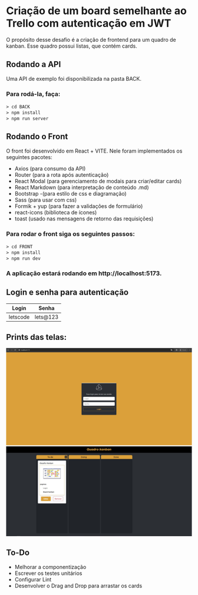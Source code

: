 # Criação de um board semelhante ao Trello com autenticação em JWT

O propósito desse desafio é a criação de frontend para um quadro de kanban. Esse quadro possui listas, que contém cards.

## Rodando a API

Uma API de exemplo foi disponibilizada na pasta BACK.

### Para rodá-la, faça:

```console
> cd BACK
> npm install
> npm run server
```

## Rodando o Front

O front foi desenvolvido em React + VITE. Nele foram implementados os seguintes pacotes:

- Axios (para consumo da API)
- Router (para a rota após autenticação)
- React Modal (para gerenciamento de modais para criar/editar cards)
- React Markdown (para interpretação de conteúdo .md)
- Bootstrap -(para estilo de css e diagramação)
- Sass (para usar com css)
- Formik + yup (para fazer a validações de formulário)
- react-icons (biblioteca de ícones)
- toast (usado nas mensagens de retorno das requisições)

### Para rodar o front siga os seguintes passos:

```console
> cd FRONT
> npm install
> npm run dev
```

### A aplicação estará rodando em http://localhost:5173.

## Login e senha para autenticação

| Login    | Senha    |
| -------- | -------- |
| letscode | lets@123 |

## Prints das telas:

![Tela de login](https://github.com/vitorhall/projetokanban/blob/main/login.jpg)
![Tela de login](https://github.com/vitorhall/projetokanban/blob/main/kanban.jpg)

## To-Do

- Melhorar a componentização
- Escrever os testes unitários
- Configurar Lint
- Desenvolver o Drag and Drop para arrastar os cards
